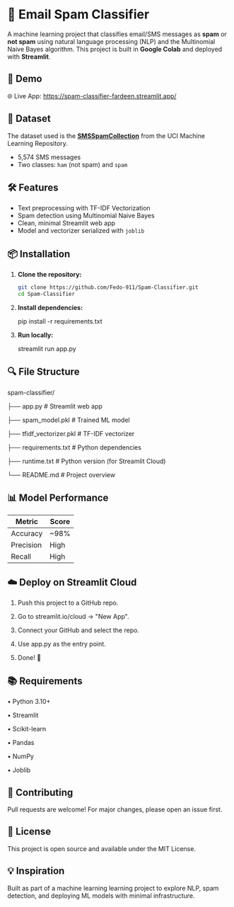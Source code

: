 # 📧 Email Spam Classifier

A machine learning project that classifies email/SMS messages as **spam** or **not spam** using natural language processing (NLP) and the Multinomial Naive Bayes algorithm. This project is built in **Google Colab** and deployed with **Streamlit**.



## 🚀 Demo

🌐 Live App: https://spam-classifier-fardeen.streamlit.app/



## 📁 Dataset

The dataset used is the **[SMSSpamCollection](https://archive.ics.uci.edu/ml/datasets/SMS+Spam+Collection)** from the UCI Machine Learning Repository.

- 5,574 SMS messages
- Two classes: `ham` (not spam) and `spam`



## 🛠️ Features

- Text preprocessing with TF-IDF Vectorization
- Spam detection using Multinomial Naive Bayes
- Clean, minimal Streamlit web app
- Model and vectorizer serialized with `joblib`



## 📦 Installation

1. **Clone the repository:**
   ```bash
   git clone https://github.com/Fedo-911/Spam-Classifier.git
   cd Spam-Classifier
   
 2. **Install dependencies:**
    
    pip install -r requirements.txt

3. **Run locally:**

   streamlit run app.py


   
## 🔍 File Structure
spam-classifier/

├── app.py                   # Streamlit web app

├── spam_model.pkl           # Trained ML model

├── tfidf_vectorizer.pkl     # TF-IDF vectorizer

├── requirements.txt         # Python dependencies

├── runtime.txt              # Python version (for Streamlit Cloud)

└── README.md                # Project overview

## 📊 Model Performance
| Metric    | Score |
| --------- | ----- |
| Accuracy  |~98% |
| Precision | High  |
| Recall    | High  |

## ☁️ Deploy on Streamlit Cloud
1. Push this project to a GitHub repo.

2. Go to streamlit.io/cloud → "New App".

3. Connect your GitHub and select the repo.

4. Use app.py as the entry point.

5. Done! 🎉

## 📚 Requirements
• Python 3.10+

• Streamlit

• Scikit-learn

• Pandas

• NumPy

• Joblib

## 🤝 Contributing
Pull requests are welcome! For major changes, please open an issue first.

## 📜 License
This project is open source and available under the MIT License.

## 💡 Inspiration
Built as part of a machine learning learning project to explore NLP, spam detection, and deploying ML models with minimal infrastructure.
